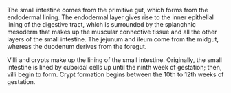 The small intestine comes from the primitive gut, which forms from the endodermal lining. The endodermal layer gives rise to the inner epithelial lining of the digestive tract, which is surrounded by the splanchnic mesoderm that makes up the muscular connective tissue and all the other layers of the small intestine. The jejunum and ileum come from the midgut, whereas the duodenum derives from the foregut.

Villi and crypts make up the lining of the small intestine. Originally, the small intestine is lined by cuboidal cells up until the ninth week of gestation; then, villi begin to form. Crypt formation begins between the 10th to 12th weeks of gestation.